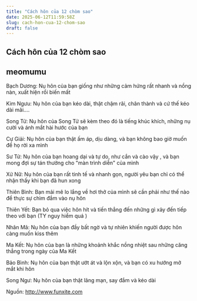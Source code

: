 ```yaml
---
title: "Cách hôn của 12 chòm sao"
date: 2025-06-12T11:59:58Z
slug: cach-hon-cua-12-chom-sao
draft: false
---
```


## Cách hôn của 12 chòm sao

## meomumu

Bạch Dương: 
Nụ hôn của bạn giống như những cảm hứng rất nhanh và nồng nàn, xuất hiện rồi biến mất  
 
Kim Ngưu:
Nụ hôn của bạn kéo dài, thật chậm rãi, chân thành và cứ thế kéo dài mãi.... 
 
Song Tử:
Nụ hôn của Song Tử sẽ kèm theo đó là tiếng khúc khích, những nụ cười và ánh mắt hài hước của bạn 
 
Cự Giải:
Nụ hôn của bạn thật ấm áp, dịu dàng, và bạn không bao giờ muốn để họ rời xa mình 
 
 Sư Tử:
Nụ hôn của bạn hoang dại và tự do, như cắn và cào vậy , và bạn mong đợi sự tán thưởng cho "màn trình diễn" của mình 
 
 Xử Nữ:
Nụ hôn của bạn rất tinh tế và nhanh gọn, người yêu bạn chỉ có thể nhận thấy khi bạn đã hun xong 
 
 Thiên Bình:
Bạn mải mê lo lắng về hơi thở của mình sẽ cần phải như thế nào để thực sự chìm đắm vào nụ hôn 
 
 Thiên Yết:
Bạn bỏ qua việc hôn hít và tiến thẳng đến những gì xảy đến tiếp theo với bạn (TY nguy hiểm quá )
 
 Nhân Mã:
Nụ hôn của bạn đầy bất ngờ và tự nhiên khiến người được hôn càng muốn kiss thêm 
 
 Ma Kết:
Nụ hôn của bạn là những khoảnh khắc nồng nhiệt sau những căng thẳng trong ngày của Ma Kết  
 
Bảo Bình:
Nụ hôn của bạn thật ướt át và lộn xộn, và bạn có xu hướng mở mắt khi hôn 
 
 Song Ngư:
Nụ hôn của bạn thật lãng mạn, say đắm và kéo dài 
 
Nguồn: http://www.funxite.com